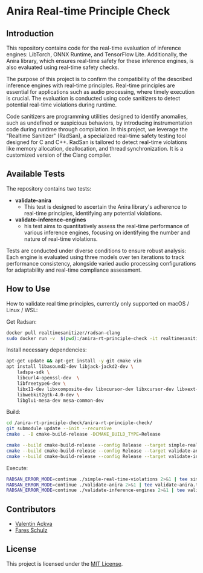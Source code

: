 # Anira Real-time Principle Check
## Introduction
This repository contains code for the real-time evaluation of inference engines: LibTorch, ONNX Runtime, and TensorFlow Lite. Additionally, the Anira library, which ensures real-time safety for these inference engines, is also evaluated using real-time safety checks.

The purpose of this project is to confirm the compatibility of the described inference engines with real-time principles. Real-time principles are essential for applications such as audio processing, where timely execution is crucial. The evaluation is conducted using code sanitizers to detect potential real-time violations during runtime.

Code sanitizers are programming utilities designed to identify anomalies, such as undefined or suspicious behaviors, by introducing instrumentation code during runtime through compilation. In this project, we leverage the "Realtime Sanitizer" (RadSan), a specialized real-time safety testing tool designed for C and C++. RadSan is tailored to detect real-time violations like memory allocation, deallocation, and thread synchronization. It is a customized version of the Clang compiler.

## Available Tests
The repository contains two tests:
- **validate-anira**
  - This test is designed to ascertain the Anira library's adherence to real-time principles, identifying any potential violations.
- **validate-inference-engines**
  - his test aims to quantitatively assess the real-time performance of various inference engines, focusing on identifying the number and nature of real-time violations.

Tests are conducted under diverse conditions to ensure robust analysis: Each engine is evaluated using three models over ten iterations to track performance consistency, alongside varied audio processing configurations for adaptability and real-time compliance assessment.

## How to Use
How to validate real time principles, currently only supported on macOS / Linux / WSL:

Get Radsan:
```bash
docker pull realtimesanitizer/radsan-clang
sudo docker run -v  $(pwd):/anira-rt-principle-check -it realtimesanitizer/radsan-clang /bin/bash
```
Install necessary dependencies:
```bash
apt-get update && apt-get install -y git cmake vim
apt install libasound2-dev libjack-jackd2-dev \
    ladspa-sdk \
    libcurl4-openssl-dev  \
    libfreetype6-dev \
    libx11-dev libxcomposite-dev libxcursor-dev libxcursor-dev libxext-dev libxinerama-dev libxrandr-dev libxrender-dev \
    libwebkit2gtk-4.0-dev \
    libglu1-mesa-dev mesa-common-dev
```
Build:
```bash
cd /anira-rt-principle-check/anira-rt-principle-check/
git submodule update --init --recursive
cmake . -B cmake-build-release -DCMAKE_BUILD_TYPE=Release

cmake --build cmake-build-release --config Release --target simple-real-time-violations
cmake --build cmake-build-release --config Release --target validate-anira
cmake --build cmake-build-release --config Release --target validate-inference-engines
```
Execute:
```bash
RADSAN_ERROR_MODE=continue ./simple-real-time-violations 2>&1 | tee simple-real-time-violations.txt
RADSAN_ERROR_MODE=continue ./validate-anira 2>&1 | tee validate-anira.txt
RADSAN_ERROR_MODE=continue ./validate-inference-engines 2>&1 | tee validate-inference-engines.txt
```

## Contributors
- [Valentin Ackva](https://github.com/vackva)
- [Fares Schulz](https://github.com/faressc)

## License
This project is licensed under the [MIT License](LICENSE).

